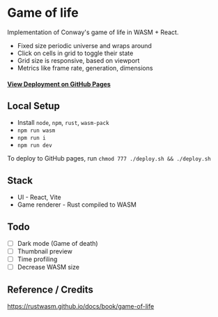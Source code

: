 # Game of life
Implementation of Conway's game of life in WASM + React.
- Fixed size periodic universe and wraps around
- Click on cells in grid to toggle their state
- Grid size is responsive, based on viewport
- Metrics like frame rate, generation, dimensions
#### [View Deployment on GitHub Pages](https://arpitjp.github.io/wasm-game-of-life/)
## Local Setup
- Install `node`, `npm`, `rust`, `wasm-pack`
- `npm run wasm`
- `npm run i`
- `npm run dev`

To deploy to GitHub pages, run
`chmod 777 ./deploy.sh && ./deploy.sh`
## Stack
- UI - React, Vite
- Game renderer - Rust compiled to WASM

## Todo
- [ ] Dark mode (Game of death)
- [ ] Thumbnail preview
- [ ] Time profiling
- [ ] Decrease WASM size

## Reference / Credits
https://rustwasm.github.io/docs/book/game-of-life
